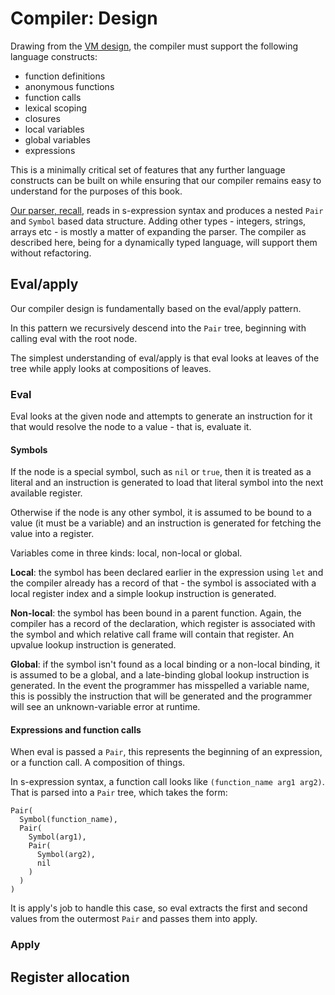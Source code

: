 # Compiler: Design

Drawing from the [VM design](./chapter-interp-vm-design.md), the compiler must
support the following language constructs:

* function definitions
* anonymous functions
* function calls
* lexical scoping
* closures
* local variables
* global variables
* expressions

This is a minimally critical set of features that any further language
constructs can be built on while ensuring that our compiler remains easy to
understand for the purposes of this book.

[Our parser, recall](./chapter-interp-parsing.md), reads in s-expression syntax
and produces a nested `Pair` and `Symbol` based data structure. Adding other
types - integers, strings, arrays etc - is mostly a matter of expanding the
parser.  The compiler as described here, being for a dynamically typed
language, will support them without refactoring.

## Eval/apply

Our compiler design is fundamentally based on the eval/apply pattern.

In this pattern we recursively descend into the `Pair` tree, beginning with
calling eval with the root node.

The simplest understanding of eval/apply is that eval looks at leaves of
the tree while apply looks at compositions of leaves.

### Eval

Eval looks at the given node and attempts to generate an instruction for it
that would resolve the node to a value - that is, evaluate it.

#### Symbols

If the node is a special symbol, such as `nil` or `true`, then it is treated as
a literal and an instruction is generated to load that literal symbol into the
next available register.

Otherwise if the node is any other symbol, it is assumed to be bound to a value
(it must be a variable) and an instruction is generated for fetching the value
into a register.

Variables come in three kinds: local, non-local or global.

**Local**: the symbol has been declared earlier in the expression using `let` and
the compiler already has a record of that - the symbol is associated with a
local register index and a simple lookup instruction is generated.

**Non-local**: the symbol has been bound in a parent function. Again, the
compiler has a record of the declaration, which register is associated with the
symbol and which relative call frame will contain that register. An upvalue
lookup instruction is generated.

**Global**: if the symbol isn't found as a local binding or a non-local binding,
it is assumed to be a global, and a late-binding global lookup instruction is
generated. In the event the programmer has misspelled a variable name, this is
possibly the instruction that will be generated and the programmer will see an
unknown-variable error at runtime.

#### Expressions and function calls

When eval is passed a `Pair`, this represents the beginning of an expression,
or a function call. A composition of things.

In s-expression syntax, a function call looks like `(function_name arg1 arg2)`.
That is parsed into a `Pair` tree, which takes the form:

```
Pair(
  Symbol(function_name),
  Pair(
    Symbol(arg1),
    Pair(
      Symbol(arg2),
      nil
    )
  )
)
```

It is apply's job to handle this case, so eval extracts the first and second
values from the outermost `Pair` and passes them into apply. 

### Apply

## Register allocation
